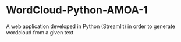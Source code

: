 # WordCloud-Python-AMOA-1
A web application developed in Python (Streamlit) in order to generate wordcloud from a given text
